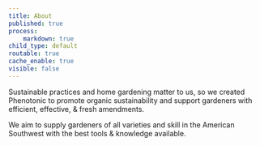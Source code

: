 ```yaml
---
title: About
published: true
process:
    markdown: true
child_type: default
routable: true
cache_enable: true
visible: false
---
```


Sustainable practices and home gardening matter to us, so we created Phenotonic to promote organic sustainability and support gardeners with efficient, effective, & fresh amendments.

We aim to supply gardeners of all varieties and skill in the American Southwest with the best tools & knowledge available.